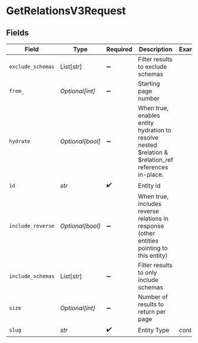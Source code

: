 # GetRelationsV3Request


## Fields

| Field                                                                                                | Type                                                                                                 | Required                                                                                             | Description                                                                                          | Example                                                                                              |
| ---------------------------------------------------------------------------------------------------- | ---------------------------------------------------------------------------------------------------- | ---------------------------------------------------------------------------------------------------- | ---------------------------------------------------------------------------------------------------- | ---------------------------------------------------------------------------------------------------- |
| `exclude_schemas`                                                                                    | List[*str*]                                                                                          | :heavy_minus_sign:                                                                                   | Filter results to exclude schemas                                                                    |                                                                                                      |
| `from_`                                                                                              | *Optional[int]*                                                                                      | :heavy_minus_sign:                                                                                   | Starting page number                                                                                 |                                                                                                      |
| `hydrate`                                                                                            | *Optional[bool]*                                                                                     | :heavy_minus_sign:                                                                                   | When true, enables entity hydration to resolve nested $relation & $relation_ref references in-place. |                                                                                                      |
| `id`                                                                                                 | *str*                                                                                                | :heavy_check_mark:                                                                                   | Entity id                                                                                            |                                                                                                      |
| `include_reverse`                                                                                    | *Optional[bool]*                                                                                     | :heavy_minus_sign:                                                                                   | When true, includes reverse relations in response (other entities pointing to this entity)           |                                                                                                      |
| `include_schemas`                                                                                    | List[*str*]                                                                                          | :heavy_minus_sign:                                                                                   | Filter results to only include schemas                                                               |                                                                                                      |
| `size`                                                                                               | *Optional[int]*                                                                                      | :heavy_minus_sign:                                                                                   | Number of results to return per page                                                                 |                                                                                                      |
| `slug`                                                                                               | *str*                                                                                                | :heavy_check_mark:                                                                                   | Entity Type                                                                                          | contact                                                                                              |